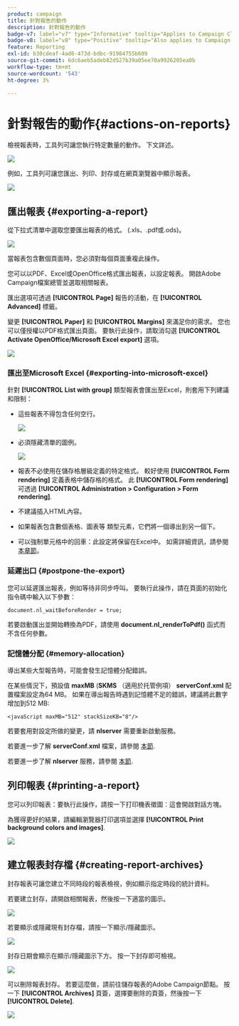 ```yaml
---
product: campaign
title: 針對報吿的動作
description: 針對報吿的動作
badge-v7: label="v7" type="Informative" tooltip="Applies to Campaign Classic v7"
badge-v8: label="v8" type="Positive" tooltip="Also applies to Campaign v8"
feature: Reporting
exl-id: b30cdeaf-4ad6-473d-bdbc-91984755b609
source-git-commit: 6dc6aeb5adeb82d527b39a05ee70a9926205ea0b
workflow-type: tm+mt
source-wordcount: '543'
ht-degree: 3%

---
```


# 針對報吿的動作{#actions-on-reports}



檢視報表時，工具列可讓您執行特定數量的動作。 下文詳述。

![](assets/s_ncs_advuser_report_wizard_2.png)

例如，工具列可讓您匯出、列印、封存或在網頁瀏覽器中顯示報表。

![](assets/s_ncs_advuser_report_wizard_04.png)

## 匯出報表 {#exporting-a-report}

從下拉式清單中選取您要匯出報表的格式。 (.xls、.pdf或.ods)。

![](assets/s_ncs_advuser_report_wizard_06.png)

當報表包含數個頁面時，您必須對每個頁面重複此操作。

您可以以PDF、Excel或OpenOffice格式匯出報表，以設定報表。 開啟Adobe Campaign檔案總管並選取相關報表。

匯出選項可透過 **[!UICONTROL Page]** 報告的活動，在 **[!UICONTROL Advanced]** 標籤。

變更 **[!UICONTROL Paper]** 和 **[!UICONTROL Margins]** 來滿足你的需求。 您也可以僅授權以PDF格式匯出頁面。 要執行此操作，請取消勾選 **[!UICONTROL Activate OpenOffice/Microsoft Excel export]** 選項。

![](assets/s_ncs_advuser_report_wizard_021.png)

### 匯出至Microsoft Excel {#exporting-into-microsoft-excel}

針對 **[!UICONTROL List with group]** 類型報表會匯出至Excel，則套用下列建議和限制：

* 這些報表不得包含任何空行。

   ![](assets/export_limitations_remove_empty_line.png)

* 必須隱藏清單的圖例。

   ![](assets/export_limitations_hide_label.png)

* 報表不必使用在儲存格層級定義的特定格式。 較好使用 **[!UICONTROL Form rendering]** 定義表格中儲存格的格式。 此 **[!UICONTROL Form rendering]** 可透過 **[!UICONTROL Administration > Configuration > Form rendering]**.
* 不建議插入HTML內容。
* 如果報表包含數個表格、圖表等 類型元素，它們將一個導出到另一個下。
* 可以強制單元格中的回車：此設定將保留在Excel中。 如需詳細資訊，請參閱[本章節](../../reporting/using/creating-a-table.md#defining-cell-format)。

### 延遲出口 {#postpone-the-export}

您可以延遲匯出報表，例如等待非同步呼叫。 要執行此操作，請在頁面的初始化指令碼中輸入以下參數：

```
document.nl_waitBeforeRender = true;
```

若要啟動匯出並開始轉換為PDF，請使用 **document.nl_renderToPdf()** 函式而不含任何參數。

### 記憶體分配 {#memory-allocation}

導出某些大型報告時，可能會發生記憶體分配錯誤。

在某些情況下，預設值 **maxMB** (**SKMS** （適用於托管例項） **serverConf.xml** 配置檔案設定為64 MB。 如果在導出報告時遇到記憶體不足的錯誤，建議將此數字增加到512 MB:

```
<javaScript maxMB="512" stackSizeKB="8"/>
```

若要套用對設定所做的變更，請 **nlserver** 需要重新啟動服務。

若要進一步了解 **serverConf.xml** 檔案，請參閱 [本節](../../production/using/configuration-principle.md).

若要進一步了解 **nlserver** 服務，請參閱 [本節](../../production/using/administration.md).

## 列印報表 {#printing-a-report}

您可以列印報表：要執行此操作，請按一下打印機表徵圖：這會開啟對話方塊。

為獲得更好的結果，請編輯瀏覽器打印選項並選擇 **[!UICONTROL Print background colors and images]**.

![](assets/s_ncs_advuser_report_print_options.png)

## 建立報表封存檔 {#creating-report-archives}

封存報表可讓您建立不同時段的報表檢視，例如顯示指定時段的統計資料。

若要建立封存，請開啟相關報表，然後按一下適當的圖示。

![](assets/s_ncs_advuser_report_wizard_07.png)

若要顯示或隱藏現有封存檔，請按一下顯示/隱藏圖示。

![](assets/s_ncs_advuser_report_history_06.png)

封存日期會顯示在顯示/隱藏圖示下方。 按一下封存即可檢視。

![](assets/s_ncs_advuser_report_history_04.png)

可以刪除報表封存。 若要這麼做，請前往儲存報表的Adobe Campaign節點。 按一下 **[!UICONTROL Archives]** 頁簽，選擇要刪除的頁簽，然後按一下 **[!UICONTROL Delete]**.

![](assets/s_ncs_advuser_report_history_01.png)

